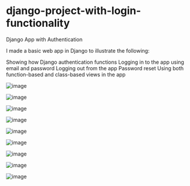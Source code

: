 # django-project-with-login-functionality
Django App with Authentication

I made a basic web app in Django to illustrate the following:

Showing how Django authentication functions
Logging in to the app using email and password
Logging out from the app
Password reset
Using both function-based and class-based views in the app

![image](https://github.com/nawarkhede/django-project-with-login-functionality/assets/3713237/602cd106-c4e6-4779-9c1c-1fcb715a1cf1)

![image](https://github.com/nawarkhede/django-project-with-login-functionality/assets/3713237/49606332-c4a5-4201-b1cb-4d585c2a502d)

![image](https://github.com/nawarkhede/django-project-with-login-functionality/assets/3713237/eced1af1-072a-4ef4-8dec-522d38678af8)

![image](https://github.com/nawarkhede/django-project-with-login-functionality/assets/3713237/8ac47858-319c-48bc-9833-3a99ab93b4b8)

![image](https://github.com/nawarkhede/django-project-with-login-functionality/assets/3713237/cb851437-bdc6-45b7-9b1a-4f51d525c1f9)

![image](https://github.com/nawarkhede/django-project-with-login-functionality/assets/3713237/06c20422-bf88-4583-ab13-176667868102)

![image](https://github.com/nawarkhede/django-project-with-login-functionality/assets/3713237/44bbe75b-d5d0-4c03-aae4-88a79af6a3bc)

![image](https://github.com/nawarkhede/django-project-with-login-functionality/assets/3713237/56ad02fe-20b8-4a24-8760-8592b3fd3a11)

![image](https://github.com/nawarkhede/django-project-with-login-functionality/assets/3713237/25e2a536-635b-45da-aa3d-c47002219056)
